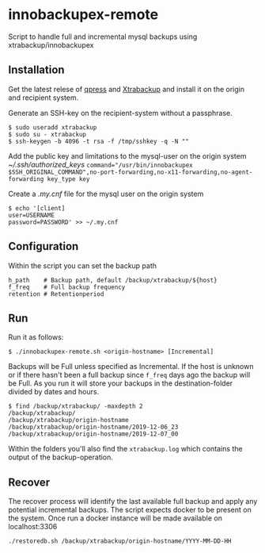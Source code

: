 # innobackupex-remote
Script to handle  full and incremental mysql backups using  xtrabackup/innobackupex

## Installation
Get the latest relese of [qpress](http://www.quicklz.com/) and [Xtrabackup](https://www.percona.com/downloads/Percona-XtraBackup-LATEST/) and install it on the origin and recipient  system.

Generate an SSH-key on the recipient-system without a passphrase.

```
$ sudo useradd xtrabackup
$ sudo su - xtrabackup
$ ssh-keygen -b 4096 -t rsa -f /tmp/sshkey -q -N ""
```

Add the public key and limitations to the mysql-user on the origin system *~/.ssh/authorized_keys*
`command="/usr/bin/innobackupex $SSH_ORIGINAL_COMMAND",no-port-forwarding,no-x11-forwarding,no-agent-forwarding key_type key`

Create a *.my.cnf* file for the mysql user on the origin system

```
$ echo '[client]
user=USERNAME
password=PASSWORD' >> ~/.my.cnf
```

## Configuration

Within the script you can set the backup path

```
h_path    # Backup path, default /backup/xtrabackup/${host}
f_freq    # Full backup frequency
retention # Retentionperiod
```

## Run

Run it as follows:

`$ ./innobackupex-remote.sh <origin-hostname> [Incremental]`

Backups will be Full unless specified as Incremental. If the host is unknown or if there hasn't been a full backup since `f_freq` days ago the backup will be Full. As you run it will store your backups in the destination-folder divided by dates and hours.

```
$ find /backup/xtrabackup/ -maxdepth 2
/backup/xtrabackup/
/backup/xtrabackup/origin-hostname
/backup/xtrabackup/origin-hostname/2019-12-06_23
/backup/xtrabackup/origin-hostname/2019-12-07_00
```

Within the folders you'll also find the `xtrabackup.log` which contains the output of the backup-operation.

## Recover

The recover process will identify the last available full backup and apply any potential incremental backups.
The script expects docker to be present on the system. Once run a docker instance will be made available on localhost:3306

```
./restoredb.sh /backup/xtrabackup/origin-hostname/YYYY-MM-DD-HH
```
